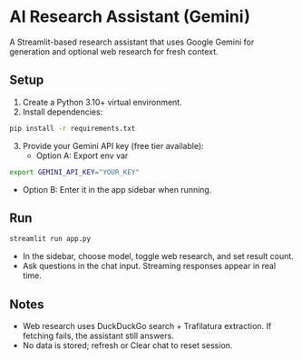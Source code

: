 # AI Research Assistant (Gemini)

A Streamlit-based research assistant that uses Google Gemini for generation and optional web research for fresh context.

## Setup

1. Create a Python 3.10+ virtual environment.
2. Install dependencies:

```bash
pip install -r requirements.txt
```

3. Provide your Gemini API key (free tier available):
   - Option A: Export env var

```bash
export GEMINI_API_KEY="YOUR_KEY"
```

   - Option B: Enter it in the app sidebar when running.

## Run

```bash
streamlit run app.py
```

- In the sidebar, choose model, toggle web research, and set result count.
- Ask questions in the chat input. Streaming responses appear in real time.

## Notes
- Web research uses DuckDuckGo search + Trafilatura extraction. If fetching fails, the assistant still answers.
- No data is stored; refresh or Clear chat to reset session.

